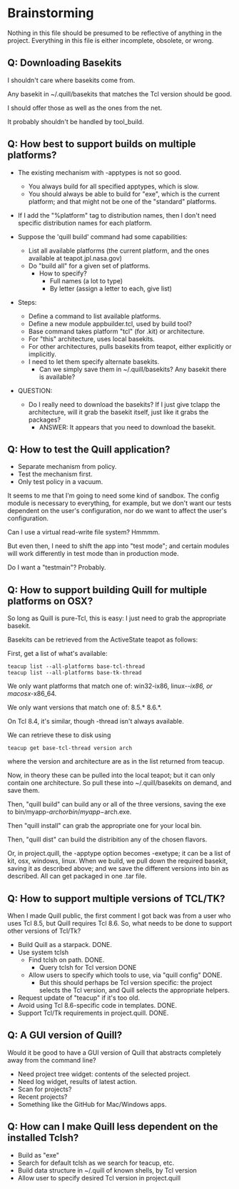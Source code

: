 # Brainstorming

Nothing in this file should be presumed to be reflective of anything
in the project.  Everything in this file is either incomplete, obsolete, 
or wrong.

## Q: Downloading Basekits

I shouldn't care where basekits come from.  

Any basekit in ~/.quill/basekits that matches the Tcl version should
be good.

I should offer those as well as the ones from the net.

It probably shouldn't be handled by tool_build.

## Q: How best to support builds on multiple platforms?

* The existing mechanism with -apptypes is not so good.
  * You always build for all specified apptypes, which is slow.
  * You should always be able to build for "exe", which is the current
    platform; and that might not be one of the "standard" platforms.
* If I add the "%platform" tag to distribution names, then I don't need
  specific distribution names for each platform.
* Suppose the 'quill build' command had some capabilities:
  * List all available platforms (the current platform, and the ones
    available at teapot.jpl.nasa.gov)
  * Do "build all" for a given set of platforms.
    * How to specify?
      * Full names (a lot to type)
      * By letter (assign a letter to each, give list)

* Steps: 
  * Define a command to list available platforms.
  * Define a new module appbuilder.tcl, used by build tool?
  * Base command takes platform "tcl" (for .kit) or architecture.
  * For "this" architecture, uses local basekits.
  * For other architectures, pulls basekits from teapot, either explicitly
    or implicitly.
  * I need to let them specify alternate basekits.
    * Can we simply save them in ~/.quill/basekits?  Any basekit there is
      available?

* QUESTION: 
  * Do I really need to download the basekits?  If I just give tclapp the 
    architecture, will it grab the basekit itself, just like it grabs the
    packages?
    * ANSWER: It appears that you need to download the basekit.

## Q: How to test the Quill application?

* Separate mechanism from policy.
* Test the mechanism first.
* Only test policy in a vacuum.

It seems to me that I'm going to need some kind of sandbox.  The config 
module is necessary to everything, for example, but we don't want our 
tests dependent on the user's configuration, nor do we want to affect 
the user's configuration.

Can I use a virtual read-write file system?  Hmmmm.

But even then, I need to shift the app into "test mode"; and certain modules
will work differently in test mode than in production mode.

Do I want a "testmain"?  Probably.


## Q: How to support building Quill for multiple platforms on OSX?

So long as Quill is pure-Tcl, this is easy: I just need to grab the
appropriate basekit.

Basekits can be retrieved from the ActiveState teapot as follows:

First, get a list of what's available:

```
teacup list --all-platforms base-tcl-thread
teacup list --all-platforms base-tk-thread
```

We only want platforms that match one of: win32-ix86, linux-*-ix86, 
or macosx*-x86_64.

We only want versions that match one of: 8.5.* 8.6.*.

On Tcl 8.4, it's similar, though -thread isn't always available.

We can retrieve these to disk using 

`teacup get base-tcl-thread version arch`

where the version and architecture are as in the list returned from teacup.

Now, in theory these can be pulled into the local teapot; but it can only
contain one architecture.  So pull these into ~/.quill/basekits on demand,
and save them.

Then, "quill build" can build any or all of the three versions, saving the
exe to bin/myapp-$arch or bin/myapp-$arch.exe.

Then "quill install" can grab the appropriate one for your local bin.

Then, "quill dist" can build the distribition any of the chosen flavors.

Or, in project.quill, the -apptype option becomes -exetype; it can be a list
of kit, osx, windows, linux.  When we build, we pull down the required 
basekit, saving it as described above; and we save the different versions 
into bin as described.  All can get packaged in one .tar file.

## Q: How to support multiple versions of TCL/TK?

When I made Quill public, the first comment I got back was from a user who
uses Tcl 8.5, but Quill requires Tcl 8.6.  So, what needs to be done to 
support other versions of Tcl/Tk?

* Build Quill as a starpack.  DONE.
* Use system tclsh
  * Find tclsh on path.  DONE.
    * Query tclsh for Tcl version DONE
  * Allow users to specify which tools to use, via "quill config"  DONE.
    * But this should perhaps be Tcl version specific: the project
      selects the Tcl version, and Quill selects the appropriate helpers.
* Request update of "teacup" if it's too old.
* Avoid using Tcl 8.6-specific code in templates.  DONE.
* Support Tcl/Tk requirements in project.quill. DONE.

## Q: A GUI version of Quill?

Would it be good to have a GUI version of Quill that abstracts completely
away from the command line?

* Need project tree widget: contents of the selected project.
* Need log widget, results of latest action.
* Scan for projects?
* Recent projects?
* Something like the GitHub for Mac/Windows apps.

## Q: How can I make Quill less dependent on the installed Tclsh?

* Build as "exe"
* Search for default tclsh as we search for teacup, etc.
* Build data structure in ~/.quill of known shells, by Tcl version
* Allow user to specify desired Tcl version in project.quill

